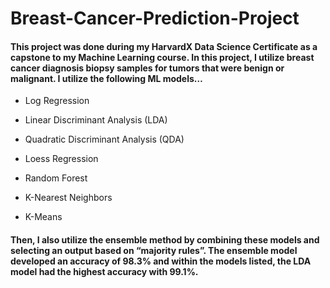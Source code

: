 # Breast-Cancer-Prediction-Project

#### This project was done during my HarvardX Data Science Certificate as a capstone to my Machine Learning course. In this project, I utilize breast cancer diagnosis biopsy samples for tumors that were benign or malignant. I utilize the following ML models… 

* Log Regression

* Linear Discriminant Analysis (LDA)

* Quadratic Discriminant Analysis (QDA)

* Loess Regression

* Random Forest

* K-Nearest Neighbors

* K-Means

#### Then, I also utilize the ensemble method by combining these models and selecting an output based on “majority rules”. The ensemble model developed an accuracy of 98.3% and within the models listed, the LDA model had the highest accuracy with 99.1%.
